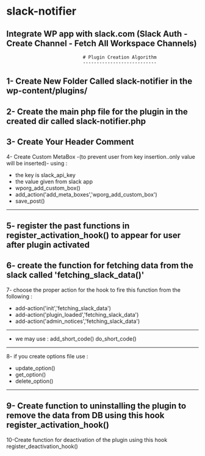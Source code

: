 # slack-notifier
Integrate WP app with slack.com (Slack Auth - Create Channel - Fetch All Workspace Channels)
-----------------------------------------------------------------------------------------------------------------------------------------------------------------------------------
                                # Plugin Creation Algorithm
                                ---------------------------
1- Create New Folder Called slack-notifier in the wp-content/plugins/
----------------------------------------------------------------------------------------------------------------------------
2- Create the main php file for the plugin in the created dir called slack-notifier.php
----------------------------------------------------------------------------------------------------------------------------
3- Create Your Header Comment
----------------------------------------------------------------------------------------------------------------------------
4- Create Custom MetaBox -(to prevent user from key insertion..only value will be inserted)- using :

   * the key is slack_api_key
   * the value given from slack app
   * wporg_add_custom_box()
   * add_action('add_meta_boxes','wporg_add_custom_box')
   * save_post()
   
----------------------------------------------------------------------------------------------------------------------------   
5- register the past functions in register_activation_hook() to appear for user after plugin activated
----------------------------------------------------------------------------------------------------------------------------
6- create the function for fetching data from the slack called 'fetching_slack_data()'
----------------------------------------------------------------------------------------------------------------------------
7- choose the proper action for the hook to fire this function from the following :

   * add-action('init','fetching_slack_data')
   * add-action('plugin_loaded','fetching_slack_data')
   * add-action('admin_notices','fetching_slack_data')
   
----------------------------------------------------------------------------------------------------------------------------   
* we may use : add_short_code() do_short_code()
----------------------------------------------------------------------------------------------------------------------------
8- if you create options file use :

   * update_option()
   * get_option()
   * delete_option()
   
----------------------------------------------------------------------------------------------------------------------------   
9- Create function to uninstalling the plugin to remove the data from DB using this hook register_activation_hook()
----------------------------------------------------------------------------------------------------------------------------
10-Create function for deactivation of the plugin using this hook register_deactivation_hook()
   
